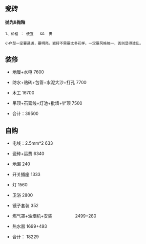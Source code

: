 ## 瓷砖
#### 抛光&抛釉
    1、价格 ： 便宜   &&  贵

    小户型一定要通透，要明亮。瓷砖不需要太多花样，一定要风格统一，否则显得凌乱。




## 装修


* 地暖+水电                            7600

* 防水+贴砖+包管+水泥大沙+打孔           7700

* 木工                                 16700

* 吊顶+石膏线+灯池+批墙+铲顶             7500


* 合计：39500



## 自购

* 电线：2.5mm*2                        633

* 瓷砖+运费                            6340

* 地漏                                 240

* 开关插座                             1333

* 灯                                  1560

* 卫浴                                2800

* 镜子套装                             352

* 燃气罩+油烟机+安装                    2499+280

* 热水器                               1699+493

* 合计：                               18229
